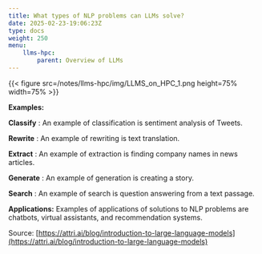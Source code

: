 ```yaml
---
title: What types of NLP problems can LLMs solve?
date: 2025-02-23-19:06:23Z
type: docs 
weight: 250
menu: 
    llms-hpc:
        parent: Overview of LLMs
---
```



{{< figure src=/notes/llms-hpc/img/LLMS_on_HPC_1.png height=75% width=75% >}}

__Examples:__

__Classify__ : An example of classification is sentiment analysis of Tweets. 

__Rewrite__ : An example of rewriting is text translation.

__Extract__ : An example of extraction is finding company names in news articles.

__Generate__ : An example of generation is creating a story.

__Search__ : An example of search is question answering from a text passage.

__Applications:__ Examples of applications of solutions to NLP problems are chatbots, virtual assistants, and recommendation systems.

Source: [https://attri.ai/blog/introduction-to-large-language-models](https://attri.ai/blog/introduction-to-large-language-models)

